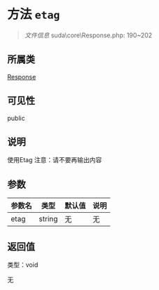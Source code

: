 # 方法 `etag`

> *文件信息* suda\core\Response.php: 190~202

## 所属类 

[Response](../Response.md)

## 可见性

public

## 说明

使用Etag
注意：请不要再输出内容


## 参数


| 参数名 | 类型 | 默认值 | 说明 |
|--------|-----|-------|-------|
| etag |  string | 无 | 无 |



## 返回值

类型：void

无

